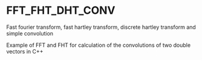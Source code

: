 # FFT_FHT_DHT_CONV
Fast fourier transform, fast hartley transform, discrete hartley transform and simple convolution 

Example of FFT and FHT for calculation of the convolutions of two double vectors in C++
